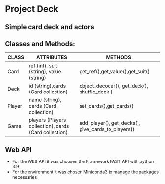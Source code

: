 # Project Deck
## Simple card deck and actors

## Classes and Methods:


|CLASS           |ATTRIBUTES                     |METHODS                      |
|----------------|-------------------------------|-----------------------------|
|Card            |ref (int), suit (string), value (string) | get_ref(),get_value(),get_suit()            |
|Deck            |id (string),cards (Card collection)      |object_decoder(), get_deck(), shuffle_deck()          |
|Player          | name (string), cards (Card collection)  |set_cards(),get_cards() |
|Game            | players (Players collection), cards (Card collection)  |add_player(), get_decks(), give_cards_to_players()|


## Web API

- For the WEB API it was choosen the Framework FAST API with python 3.9
- For the environment it was chosen Miniconda3 to manage the packages necessaries
